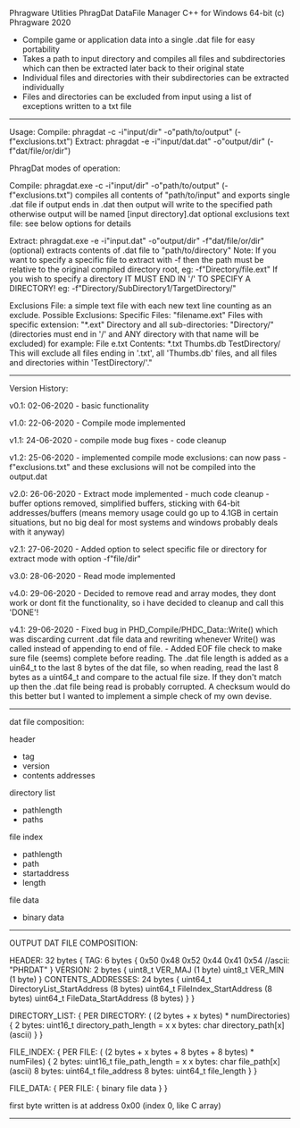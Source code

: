 Phragware Utlities
PhragDat DataFile Manager
C++ for Windows 64-bit
(c) Phragware 2020

- Compile game or application data into a single .dat file for easy portability
- Takes a path to input directory and compiles all files and subdirectories which can then be extracted later back to their original state
- Individual files and directories with their subdirectories can be extracted individually
- Files and directories can be excluded from input using a list of exceptions written to a txt file

-----------------------------------------------------------------------

Usage:
Compile:  phragdat -c -i"input/dir" -o"path/to/output" (-f"exclusions.txt")
Extract:  phragdat -e -i"input/dat.dat" -o"output/dir" (-f"dat/file/or/dir")

PhragDat modes of operation:

Compile:
    phragdat.exe -c -i"input/dir" -o"path/to/output" (-f"exclusions.txt")
    compiles all contents of "path/to/input" and exports single .dat file
    if output ends in .dat then output will write to the specified path
    otherwise output will be named [input directory].dat
    optional exclusions text file: see below options for details

Extract:
    phragdat.exe -e -i"input.dat" -o"output/dir" -f"dat/file/or/dir"(optional)
    extracts contents of .dat file to "path/to/directory"
    Note: If you want to specify a specific file to extract with -f then the path
    must be relative to the original compiled directory root, eg: -f"Directory/file.ext"
    If you wish to specify a directory IT MUST END IN '/' TO SPECIFY A DIRECTORY!
    eg: -f"Directory/SubDirectory1/TargetDirectory/"

Exclusions File:
    a simple text file with each new text line counting as an exclude.
    Possible Exclusions:
    Specific Files: "filename.ext"
    Files with specific extension: "*.ext"
    Directory and all sub-directories: "Directory/"
    (directories must end in '/' and ANY directory with that name will be excluded)
    for example:
        File e.txt Contents:
            *.txt
            Thumbs.db
            TestDirectory/
    This will exclude all files ending in '.txt', all 'Thumbs.db' files, and all files
    and directories within 'TestDirectory/'."

-----------------------------------------------------------------------

Version History:

v0.1: 02-06-2020
		- basic functionality

v1.0: 22-06-2020
		- Compile mode implemented

v1.1: 24-06-2020
		- compile mode bug fixes
		- code cleanup

v1.2: 25-06-2020
		- implemented compile mode exclusions: can now pass -f"exclusions.txt" and these exclusions will not be compiled into the output.dat

v2.0: 26-06-2020
		- Extract mode implemented
		- much code cleanup
		- buffer options removed, simplified buffers, sticking with 64-bit addresses/buffers (means memory usage could go up to 4.1GB in certain situations, but no big deal for most systems and windows probably deals with it anyway)

v2.1: 27-06-2020
		- Added option to select specific file or directory for extract mode with option -f"file/dir"

v3.0: 28-06-2020
		- Read mode implemented

v4.0: 29-06-2020
		- Decided to remove read and array modes, they dont work or dont fit the functionality, so i have decided to cleanup and call this 'DONE'!

v4.1: 29-06-2020
		- Fixed bug in PHD_Compile/PHDC_Data::Write() which was discarding current .dat file data and rewriting whenever Write() was called instead of appending to end of file.
    - Added EOF file check to make sure file (seems) complete before reading. The .dat file length is added as a uin64_t to the last 8 bytes of the dat file, so when reading, read the last 8 bytes as a uint64_t and compare to the actual file size. If they don't match up then the .dat file being read is probably corrupted. A checksum would do this better but I wanted to implement a simple check of my own devise.

-----------------------------------------------------------------------

dat file composition:

header
- tag
- version
- contents addresses

directory list
- pathlength
- paths

file index
- pathlength
- path
- startaddress
- length

file data
- binary data

-----------------------------------------------------------------------

OUTPUT DAT FILE COMPOSITION:

HEADER: 32 bytes
{
	TAG: 6 bytes
	{
		0x50 0x48 0x52 0x44 0x41 0x54 //ascii: "PHRDAT"
	}
	VERSION: 2 bytes
	{
		uint8_t VER_MAJ (1 byte)
		uint8_t VER_MIN (1 byte)
	}
	CONTENTS_ADDRESSES: 24 bytes
	{
		uint64_t DirectoryList_StartAddress (8 bytes)
		uint64_t FileIndex_StartAddress (8 bytes)
		uint64_t FileData_StartAddress (8 bytes)
	}
}

DIRECTORY_LIST:
{
	PER DIRECTORY: ( (2 bytes + x bytes) * numDirectories)
	{
		2 bytes: uint16_t directory_path_length = x
		x bytes: char directory_path[x] (ascii)
	}
}

FILE_INDEX:
{
	PER FILE: ( (2 bytes + x bytes + 8 bytes + 8 bytes) * numFiles)
	{
		2 bytes: uint16_t file_path_length = x
		x bytes: char file_path[x] (ascii)
		8 bytes: uint64_t file_address
		8 bytes: uint64_t file_length
	}
}

FILE_DATA:
{
	PER FILE:
	{
		binary file data
	}
}

first byte written is at address 0x00 (index 0, like C array)

-----------------------------------------------------------------------